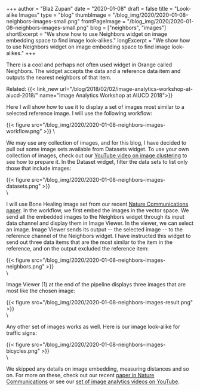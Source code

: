 
+++
author = "Blaž Zupan"
date = "2020-01-08"
draft = false
title = "Look-alike Images"
type = "blog"
thumbImage = "/blog_img/2020/2020-01-08-neighbors-images-small.png"
frontPageImage = "/blog_img/2020/2020-01-08-neighbors-images-small.png"
blog = ["neighbors", "images"]
shortExcerpt = "We show how to use Neighbors widget on image embedding space to find image look-alikes."
longExcerpt = "We show how to use Neighbors widget on image embedding space to find image look-alikes."
+++

There is a cool and perhaps not often used widget in Orange called Neighbors. The widget accepts the data and a reference data item and outputs the nearest neighbors of that item.

Related: {{< link_new url="/blog/2018/02/02/image-analytics-workshop-at-aiucd-2018/" name="Image Analytics Workshop at AIUCD 2018">}}

Here I will show how to use it to display a set of images most similar to a selected reference image. I will use the following workflow:

{{< figure src="/blog_img/2020/2020-01-08-neighbors-images-workflow.png" >}}
\

We may use any collection of images, and for this blog, I have decided to pull out some image sets available from Datasets widget. To use your own collection of images, check out our [YouTube video on image clustering](https://www.youtube.com/watch?v=Iu8g2Twjn9U) to see how to prepare it. In the Dataset widget, filter the data sets to list only those that include images:

{{< figure src="/blog_img/2020/2020-01-08-neighbors-images-datasets.png" >}}
\
\

I will use Bone Healing image set from our recent [Nature Communications paper](https://www.nature.com/articles/s41467-019-12397-x). In the workflow, we first embed the images in the vector space. We send all the embedded images to the Neighbors widget through its input data channel and display them in Image Viewer. In the viewer, we can select an image. Image Viewer sends its output -- the selected image -- to the reference channel of the Neighbors widget. I have instructed this widget to send out three data items that are the most similar to the item in the reference, and on the output excluded the reference item:

{{< figure src="/blog_img/2020/2020-01-08-neighbors-images-neighbors.png" >}}
\
\

Image Viewer (1) at the end of the pipeline displays three images that are most like the chosen image:

{{< figure src="/blog_img/2020/2020-01-08-neighbors-images-result.png" >}}
\
\

Any other set of images works as well. Here is our image look-alike for traffic signs:

{{< figure src="/blog_img/2020/2020-01-08-neighbors-images-bicycles.png" >}}
\
\

We skipped any details on image embedding, measuring distances and so on. For more on these, check out our recent [paper in Nature Communications](https://www.nature.com/articles/s41467-019-12397-x) or see our [set of image analytics videos on YouTube](https://www.youtube.com/watch?v=Iu8g2Twjn9U).
